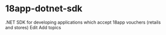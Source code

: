 # 18app-dotnet-sdk
.NET SDK for developing applications which accept 18app vouchers (retails and stores) Edit Add topics
